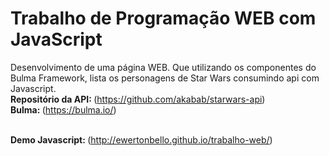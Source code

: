 # Trabalho de Programação WEB com JavaScript
Desenvolvimento de uma página WEB. Que utilizando os componentes do Bulma Framework, lista os personagens de Star Wars consumindo api com Javascript.<br/>
<Strong>Repositório da API: </Strong>(https://github.com/akabab/starwars-api)<br/>
<Strong>Bulma: </Strong>(https://bulma.io/)<br/><br/>

<Strong>Demo Javascript: </Strong>(http://ewertonbello.github.io/trabalho-web/)
